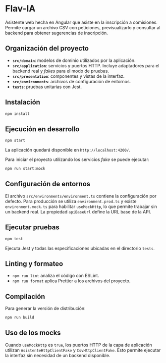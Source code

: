 # Flav-IA

Asistente web hecha en Angular que asiste en la
inscripción a comisiones. Permite cargar un archivo CSV con peticiones,
previsualizarlo y consultar al backend para obtener sugerencias de inscripción.

## Organización del proyecto

- **`src/domain`**: modelos de dominio utilizados por la aplicación.
- **`src/application`**: servicios y puertos HTTP. Incluye adaptadores para el
  backend real y _fakes_ para el modo de pruebas.
- **`src/presentation`**: componentes y vistas de la interfaz.
- **`src/environments`**: archivos de configuración de entornos.
- **`tests`**: pruebas unitarias con Jest.

## Instalación

```bash
npm install
```

## Ejecución en desarrollo

```bash
npm start
```

La aplicación quedará disponible en `http://localhost:4200/`.

Para iniciar el proyecto utilizando los servicios _fake_ se puede ejecutar:

```bash
npm run start:mock
```

## Configuración de entornos

El archivo `src/environments/environment.ts` contiene la configuración por
defecto. Para producción se utiliza `environment.prod.ts` y existe
`environment.mock.ts` para habilitar `useMockHttp`, lo que permite trabajar sin
un backend real. La propiedad `apiBaseUrl` define la URL base de la API.

## Ejecutar pruebas

```bash
npm test
```

Ejecuta Jest y todas las especificaciones ubicadas en el directorio `tests`.

## Linting y formateo

- `npm run lint` analiza el código con ESLint.
- `npm run format` aplica Prettier a los archivos del proyecto.

## Compilación

Para generar la versión de distribución:

```bash
npm run build
```

## Uso de los mocks

Cuando `useMockHttp` es `true`, los puertos HTTP de la capa de aplicación
utilizan `AsistenteHttpClientFake` y `CsvHttpClientFake`. Esto permite ejecutar
la interfaz sin necesidad de un backend disponible.
